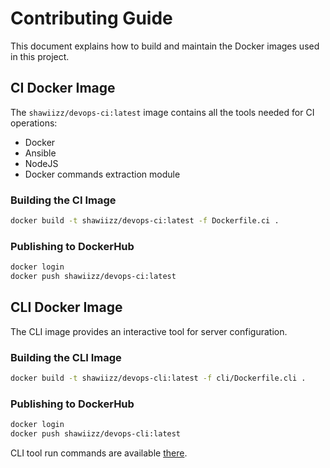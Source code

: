 # Contributing Guide

This document explains how to build and maintain the Docker images used in this project.

## CI Docker Image

The `shawiizz/devops-ci:latest` image contains all the tools needed for CI operations:
- Docker
- Ansible
- NodeJS
- Docker commands extraction module

### Building the CI Image

```bash
docker build -t shawiizz/devops-ci:latest -f Dockerfile.ci .
```

### Publishing to DockerHub

```bash
docker login
docker push shawiizz/devops-ci:latest
```

## CLI Docker Image

The CLI image provides an interactive tool for server configuration.

### Building the CLI Image

```bash
docker build -t shawiizz/devops-cli:latest -f cli/Dockerfile.cli .
```

### Publishing to DockerHub

```bash
docker login
docker push shawiizz/devops-cli:latest
```

CLI tool run commands are available [there](./README.md).